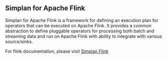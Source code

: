 ## Simplan for Apache Flink

Simplan for Apache Flink is a framework for defining an execution plan for operators that can be executed on Apache Flink. It provides a common abstraction to define pluggable operators for processing both batch and streaming data and run on Apache Flink with ability to integrate with various source/sinks.

For flink documentation, please visit [Simplan Flink](https://github.intuit.com/pages/Simplan/simplan-flink/)